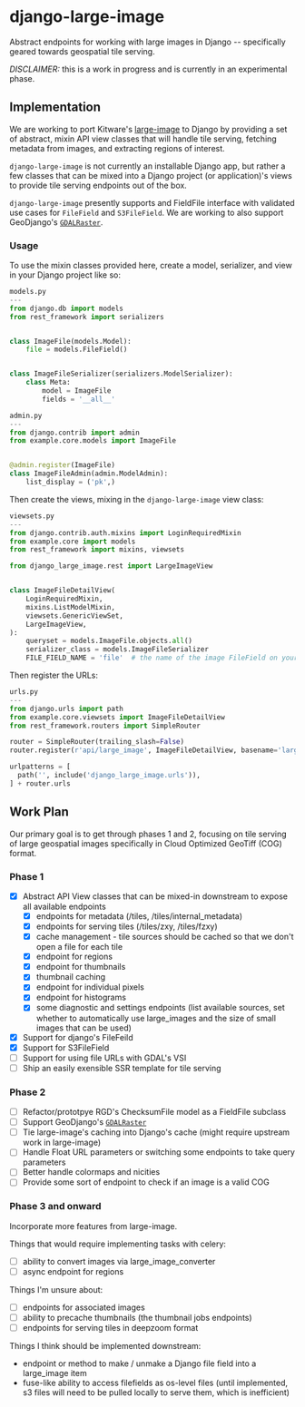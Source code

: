 # django-large-image

Abstract endpoints for working with large images in Django -- specifically
geared towards geospatial tile serving.

*DISCLAIMER:* this is a work in progress and is currently in an experimental phase.

## Implementation

We are working to port Kitware's [large-image](https://github.com/girder/large_image)
to Django by providing a set of abstract, mixin API view classes that will
handle tile serving, fetching metadata from images, and extracting regions of
interest.

`django-large-image` is not currently an installable Django app, but rather
a few classes that can be mixed into a Django project (or application)'s views
to provide tile serving endpoints out of the box.

`django-large-image` presently supports and FieldFile interface with validated
use cases for `FileField` and `S3FileField`. We are working to also support
GeoDjango's [`GDALRaster`](https://docs.djangoproject.com/en/4.0/ref/contrib/gis/gdal/#django.contrib.gis.gdal.GDALRaster).

### Usage

To use the mixin classes provided here, create a model, serializer, and view in
your Django project like so:

```py
models.py
---
from django.db import models
from rest_framework import serializers


class ImageFile(models.Model):
    file = models.FileField()


class ImageFileSerializer(serializers.ModelSerializer):
    class Meta:
        model = ImageFile
        fields = '__all__'
```

```py
admin.py
---
from django.contrib import admin
from example.core.models import ImageFile


@admin.register(ImageFile)
class ImageFileAdmin(admin.ModelAdmin):
    list_display = ('pk',)
```

Then create the views, mixing in the `django-large-image` view class:
```py
viewsets.py
---
from django.contrib.auth.mixins import LoginRequiredMixin
from example.core import models
from rest_framework import mixins, viewsets

from django_large_image.rest import LargeImageView


class ImageFileDetailView(
    LoginRequiredMixin,
    mixins.ListModelMixin,
    viewsets.GenericViewSet,
    LargeImageView,
):
    queryset = models.ImageFile.objects.all()
    serializer_class = models.ImageFileSerializer
    FILE_FIELD_NAME = 'file'  # the name of the image FileField on your model
```

Then register the URLs:

```py
urls.py
---
from django.urls import path
from example.core.viewsets import ImageFileDetailView
from rest_framework.routers import SimpleRouter

router = SimpleRouter(trailing_slash=False)
router.register(r'api/large_image', ImageFileDetailView, basename='large-image')

urlpatterns = [
  path('', include('django_large_image.urls')),
] + router.urls

```

## Work Plan

Our primary goal is to get through phases 1 and 2, focusing on tile serving of
large geospatial images specifically in Cloud Optimized GeoTiff (COG) format.

### Phase 1

- [x] Abstract API View classes that can be mixed-in downstream to expose all available endpoints
  - [x] endpoints for metadata (/tiles, /tiles/internal_metadata)
  - [x] endpoints for serving tiles (/tiles/zxy, /tiles/fzxy)
  - [x] cache management - tile sources should be cached so that we don't open a file for each tile
  - [x] endpoint for regions
  - [x] endpoint for thumbnails
  - [x] thumbnail caching
  - [x] endpoint for individual pixels
  - [x] endpoint for histograms
  - [x] some diagnostic and settings endpoints (list available sources, set whether to automatically use large_images and the size of small images that can be used)
- [x] Support for django's FileFeild
- [x] Support for S3FileField
- [ ] Support for using file URLs with GDAL's VSI
- [ ] Ship an easily exensible SSR template for tile serving

### Phase 2

- [ ] Refactor/prototpye RGD's ChecksumFile model as a FieldFile subclass
- [ ] Support GeoDjango's [`GDALRaster`](https://docs.djangoproject.com/en/4.0/ref/contrib/gis/gdal/#django.contrib.gis.gdal.GDALRaster)
- [ ] Tie large-image's caching into Django's cache (might require upstream work in large-image)
- [ ] Handle Float URL parameters or switching some endpoints to take query parameters
- [ ] Better handle colormaps and nicities
- [ ] Provide some sort of endpoint to check if an image is a valid COG

### Phase 3 and onward

Incorporate more features from large-image.

Things that would require implementing tasks with celery:

- [ ] ability to convert images via large_image_converter
- [ ] async endpoint for regions

Things I'm unsure about:

- [ ] endpoints for associated images
- [ ] ability to precache thumbnails (the thumbnail jobs endpoints)
- [ ] endpoints for serving tiles in deepzoom format

Things I think should be implemented downstream:

- endpoint or method to make / unmake a Django file field into a large_image item
- fuse-like ability to access filefields as os-level files (until implemented, s3 files will need to be pulled locally to serve them, which is inefficient)
